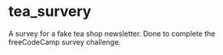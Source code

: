 # tea_survery
A survey for a fake tea shop newsletter. Done to complete the freeCodeCamp survey challenge. 
